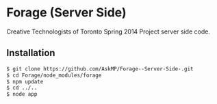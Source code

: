 Forage (Server Side)
===========

Creative Technologists of Toronto Spring 2014 Project server side code.

Installation
--------------

```sh
$ git clone https://github.com/AskMP/Forage--Server-Side-.git
$ cd Forage/node_modules/forage
$ npm update
$ cd ../..
$ node app

```
